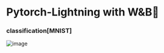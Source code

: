 # Pytorch-Lightning with W&B🐝

### classification[MNIST]
![image](https://github.com/V2LLAIN/AISW/assets/104286511/f18f4b16-346b-4e46-b3fa-fe30ad40bc96)
